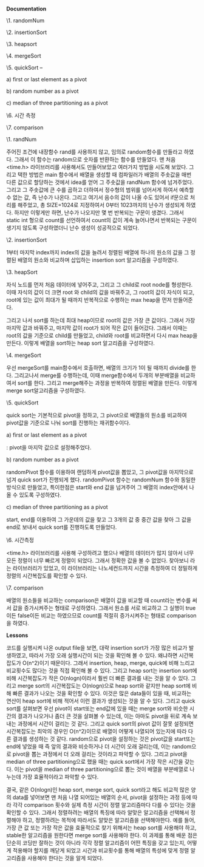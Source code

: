 **Documentation**

\1.   randomNum

\2.   insertionSort

\3.   heapsort

\4.   mergeSort

\5.   quickSort – 

a) first or last element as a pivot

b) random number as a pivot

c) median of three partitioning as a pivot

\6.   시간 측정

\7.   comparison

 

 

 

 

 

 

 

 

 

 

 

 

 

 

\1. randNum

주어진 조건에 내장함수 rand를 사용하지 않고, 임의로 random함수를 만들라고 하였다. 그래서 이 함수는 random으로 숫자를 반환하는 함수를 만들었다. 맨 처음 <time.h> 라이브러리를 사용해서도 만들어보았고 여러가지 방법을 시도해 보았다. 그리고 택한 방법은 main 함수에서 배열을 생성할 때 컴파일러가 배열의 주솟값을 매번 다른 값으로 할당하는 것에서 idea를 얻어 그 주솟값을 randNum 함수에 넘겨주었다. 그리고 그 주솟값에 큰 수를 곱하고 더하여서 정수형의 범위를 넘어서게 하여서 예측할 수 없는 값, 즉 난수가 나온다. 그리고 여기서 음수의 값이 나올 수도 있어서 if문으로 처리를 해주었고, 총 SIZE=1024로 지정하여서 0부터 1023까지의 난수가 생성되게 하였다. 하지만 이렇게만 하면, 난수가 나오지만 몇 번 반복되는 구문이 생겼다. 그래서 static int 형으로 count를 선언하여서 count의 값이 계속 늘어나면서 반복되는 구문이 생기지 않도록 구성하였더니 난수 생성이 성공적으로 되었다.



\2. insertionSort

1부터 마지막 index까지 index의 값을 늘려서 정렬된 배열에 하나의 원소의 값을 그 정렬된 배열의 원소와 비교하며 삽입하는 insertion sort 알고리즘을 구성하였다. 

 

\3. heapSort

 자식 노드를 먼저 처음 데이터에 넣어주고, 그리고 그 child로 root node를 형성한다. 이때 자식의 값이 더 크면 root 와 child의 값을 바꿔주고, 그 root의 값이 자식이 되고, root에 있는 값이 최대가 될 때까지 반복적으로 수행하는 max heap을 먼저 만들어준다. 

 그리고 나서 sort를 하는데 최대 heap이므로 root의 값은 가장 큰 값이다. 그래서 가장 마지막 값과 바꿔주고, 마지막 값이 root가 되어 작은 값이 들어갔다. 그래서 이때는 root의 값을 기준으로 child를 만들었고, child와 root를 비교하면서 다시 max heap을 만든다. 이렇게 배열을 sort하는 heap sort 알고리즘을 구성하였다.



\4. mergeSort

 우선 mergeSort를 main함수에서 호출하면, 배열의 크기가 1이 될 때까지 divide를 한다. 그리고나서 merge를 수행하는데, 이때 merge함수에서 두개의 부분배열을 비교하여서 sort를 한다. 그리고 merge해주는 과정을 반복하여 정렬된 배열을 만든다. 이렇게 merge sort알고리즘을 구성하였다.

 

\5. quickSort

 quick sort는 기본적으로 pivot을 정하고, 그 pivot으로 배열들의 원소를 비교하여 pivot값을 기준으로 나눠 sort를 진행하는 재귀함수이다. 

a)  first or last element as a pivot

: pivot을 마지막 값으로 설정해주었다. 



b)  random number as a pivot

randomPivot 함수를 이용하여 랜덤하게 pivot값을 뽑았고, 그 pivot값을 마지막으로 넘겨 quick sort가 진행되게 했다. randomPivot 함수는 randomNum 함수와 동일한 방식으로 만들었고, 특이한점은 start와 end 값을 넘겨주어 그 배열의 index안에서 나올 수 있도록 구성하였다.



c)  median of three partitioning as a pivot

start, end를 이용하여 그 가운데의 값을 찾고 그 3개의 값 중 중간 값을 찾아 그 값을 end로 보내서 quick sort를 진행하도록 만들었다.



\6. 시간측정

<time.h> 라이브러리를 사용해 구성하려고 했으나 배열의 데이터가 많지 않아서 너무 모든 정렬이 너무 빠르게 정렬이 되었다. 그래서 정확한 값을 볼 수 없었다. 찾아보니 <chrono>라는 라이브러리가 있었고, 이 라이브러리는 나노세컨드까지 시간을 측정하여 더 정밀하게 정렬의 시간복잡도를 확인할 수 있다.



\7. comparison

배열의 원소들을 비교하는 comparison은 배열이 값을 비교할 때 count라는 변수를 써서 값을 증가시켜주는 형태로 구성하였다. 그래서 원소를 서로 비교하고 그 실행이 true이든 false이든 비교는 하였으므로 count를 적절히 증가시켜주는 형태로 comparison을 하였다.

 

 



**Lessons**

코드를 실행시켜 나온 output file을 보면, 대략 insertion sort가 가장 많은 비교가 발생하였고, 따라서 가장 오래 실행시간이 되는 것을 확인해 볼 수 있다. 왜냐하면 시간복잡도가 O(n^2)이기 때문이다. 그래서 insertion, heap, merge, quick에 비해 느리고 비교횟수도 많다는 것을 직접 확인해 볼 수 있다. 그리고 heap sort는 insertion sort에 비해 시간복잡도가 작은 O(nlogn)이라서 훨씬 더 빠른 결과를 내는 것을 알 수 있다. 그리고 merge sort의 시간복잡도는 O(nlogn)으로 heap sort와 같지만 heap sort에 비해 빠른 결과가 나오는 것을 확인할 수 있다. 이것은 많은 data들이 있을 때, 비교하는 연산이 heap sort에 비해 적어서 이런 결과가 생성되는 것을 알 수 있다. 그리고 quick sort를 살펴보면 우선 pivot이 start또는 end값에 있을 때는 merge sort와 비슷한 시간의 결과가 나오거나 좀더 큰 것을 살펴볼 수 있는데, 이는 아마도 pivot을 뒤로 계속 보내는 과정에서 시간이 걸리는 것 같다. 그리고 quick sort의 pivot 값이 잘못 설정되면 시간복잡도는 최악의 경우인 O(n^2)이므로 배열이 어떻게 나열되어 있는지에 따라 다른 결과를 생성하는 것 같다. random으로 pivot을 설정하는 것은 pivot값을 start또는 end에 넣었을 때 즉 앞의 결과와 비슷하거나 더 시간이 오래 걸리는데, 이는 random으로 pivot을 뽑는 과정에서 더 오래 걸리는 것이라고 파악할 수 있다. 그리고 pivot을 median of three partitioning으로 했을 때는 quick sort에서 가장 작은 시간을 갖는다. 이는 pivot을 median of three partitioning으로 뽑는 것이 배열을 부분배열로 나누는데 가장 효율적이라고 파악할 수 있다. 

 결국, 같은 O(nlogn)인 heap sort, merge sort, quick sort라고 해도 비교적 많은 양의 data를 넣어보면 맨 처음 나열 되어있는 배열의 순서, pivot을 설정하는 과정 등에 따라 각각 comparison 횟수와 실제 측정 시간이 정렬 알고리즘마다 다를 수 있다는 것을 확인할 수 있다. 그래서 정렬하려는 배열의 특징에 따라 알맞은 알고리즘을 선택해서 정렬해야 하고, 정렬하려는 목적에 따라서도 알맞은 알고리즘을 선택해야한다. 예를 들어, 가장 큰 값 또는 가장 작은 값을 효율적으로 찾기 위해서는 heap sort를 사용해야 하고, stable한 알고리즘을 원한다면 merge sort를 사용해야 한다. 이 과제를 통해 배운 점은 단순히 코딩만 잘하는 것이 아니라 각각 정렬 알고리즘이 어떤 특징을 갖고 있는지, 어떻게 적용해야 할지를 깨닫게 되었고 시간과 비교횟수를 통해 배열의 특성에 맞게 정렬 알고리즘을 사용해야 한다는 것을 알게 되었다.